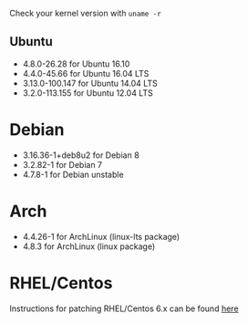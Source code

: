 Check your kernel version with `uname -r`

## Ubuntu 
* 4.8.0-26.28 for Ubuntu 16.10
* 4.4.0-45.66 for Ubuntu 16.04 LTS
* 3.13.0-100.147 for Ubuntu 14.04 LTS
* 3.2.0-113.155 for Ubuntu 12.04 LTS

# Debian
* 3.16.36-1+deb8u2 for Debian 8
* 3.2.82-1 for Debian 7
* 4.7.8-1 for Debian unstable

# Arch
* 4.4.26-1 for ArchLinux (linux-lts package)
* 4.8.3 for ArchLinux (linux package)

# RHEL/Centos
Instructions for patching RHEL/Centos 6.x can be found [here](https://github.com/kcgthb/RHEL6.x-COW)